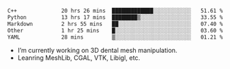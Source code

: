 <!--START_SECTION:waka-->

```txt
C++              20 hrs 26 mins  █████████████░░░░░░░░░░░░   51.61 %
Python           13 hrs 17 mins  ████████▒░░░░░░░░░░░░░░░░   33.55 %
Markdown         2 hrs 55 mins   ██░░░░░░░░░░░░░░░░░░░░░░░   07.40 %
Other            1 hr 25 mins    █░░░░░░░░░░░░░░░░░░░░░░░░   03.60 %
YAML             28 mins         ▒░░░░░░░░░░░░░░░░░░░░░░░░   01.21 %
```

<!--END_SECTION:waka-->

<!--
**0x11111111/0x11111111** is a ✨ _special_ ✨ repository because its `README.md` (this file) appears on your GitHub profile.

Here are some ideas to get you started:

- 🔭 I’m currently working on ...
- 🌱 I’m currently learning ...
- 👯 I’m looking to collaborate on ...
- 🤔 I’m looking for help with ...
- 💬 Ask me about ...
- 📫 How to reach me: ...
- 😄 Pronouns: ...
- ⚡ Fun fact: ...
-->
- I’m currently working on 3D dental mesh manipulation.
- Leanring MeshLib, CGAL, VTK, Libigl, etc.
